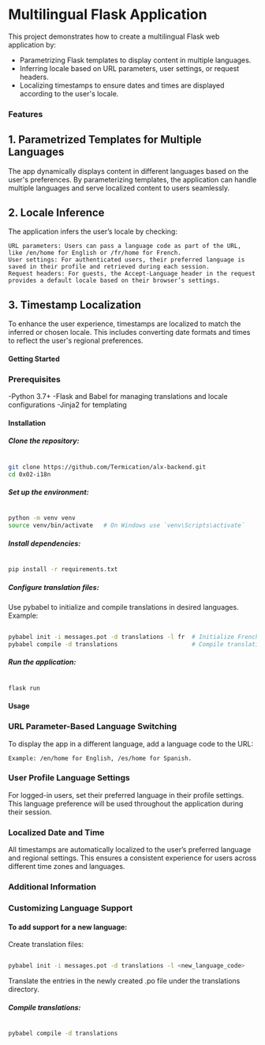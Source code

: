 # Multilingual Flask Application

This project demonstrates how to create a multilingual Flask web application by:

- Parametrizing Flask templates to display content in multiple languages.
- Inferring locale based on URL parameters, user settings, or request headers.
- Localizing timestamps to ensure dates and times are displayed according to the user's locale.

### Features
## 1. Parametrized Templates for Multiple Languages

The app dynamically displays content in different languages based on the user's preferences. By parameterizing templates, the application can handle multiple languages and serve localized content to users seamlessly.
## 2. Locale Inference

The application infers the user’s locale by checking:

    URL parameters: Users can pass a language code as part of the URL, like /en/home for English or /fr/home for French.
    User settings: For authenticated users, their preferred language is saved in their profile and retrieved during each session.
    Request headers: For guests, the Accept-Language header in the request provides a default locale based on their browser’s settings.

## 3. Timestamp Localization

To enhance the user experience, timestamps are localized to match the inferred or chosen locale. This includes converting date formats and times to reflect the user's regional preferences.
#### Getting Started
### Prerequisites

-Python 3.7+
-Flask and Babel for managing translations and locale configurations
-Jinja2 for templating

#### Installation

##### Clone the repository:

```bash

git clone https://github.com/Termication/alx-backend.git
cd 0x02-i18n
```
##### Set up the environment:

```bash

python -m venv venv
source venv/bin/activate   # On Windows use `venv\Scripts\activate`
```
##### Install dependencies:

```bash

pip install -r requirements.txt
```
##### Configure translation files:

Use pybabel to initialize and compile translations in desired languages.
    Example:

```bash

pybabel init -i messages.pot -d translations -l fr  # Initialize French translations
pybabel compile -d translations                     # Compile translations
```
##### Run the application:

```bash

flask run
```
#### Usage
### URL Parameter-Based Language Switching

To display the app in a different language, add a language code to the URL:

    Example: /en/home for English, /es/home for Spanish.

### User Profile Language Settings

For logged-in users, set their preferred language in their profile settings. This language preference will be used throughout the application during their session.
### Localized Date and Time

All timestamps are automatically localized to the user’s preferred language and regional settings. This ensures a consistent experience for users across different time zones and languages.
### Additional Information
### Customizing Language Support

#### To add support for a new language:

Create translation files:

```bash

pybabel init -i messages.pot -d translations -l <new_language_code>
```
Translate the entries in the newly created .po file under the translations directory.
##### Compile translations:

```bash

pybabel compile -d translations
```
